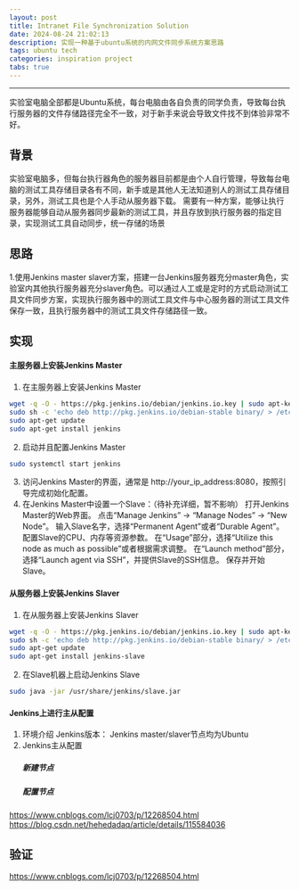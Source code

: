 ```yaml
---
layout: post
title: Intranet File Synchronization Solution
date: 2024-08-24 21:02:13
description: 实现一种基于ubuntu系统的内网文件同步系统方案思路
tags: ubuntu tech
categories: inspiration project
tabs: true
--- 
```

---

实验室电脑全部都是Ubuntu系统，每台电脑由各自负责的同学负责，导致每台执行服务器的文件存储路径完全不一致，对于新手来说会导致文件找不到体验非常不好。

## 背景
实验室电脑多，但每台执行器角色的服务器目前都是由个人自行管理，导致每台电脑的测试工具存储目录各有不同，新手或是其他人无法知道别人的测试工具存储目录，另外，测试工具也是个人手动从服务器下载。
需要有一种方案，能够让执行服务器能够自动从服务器同步最新的测试工具，并且存放到执行服务器的指定目录，实现测试工具自动同步，统一存储的场景

## 思路
1.使用Jenkins master slaver方案，搭建一台Jenkins服务器充分master角色，实验室内其他执行服务器充分slaver角色。可以通过人工或是定时的方式启动测试工具文件同步方案，实现执行服务器中的测试工具文件与中心服务器的测试工具文件保存一致，且执行服务器中的测试工具文件存储路径一致。
## 实现
#### 主服务器上安装Jenkins Master
1. 在主服务器上安装Jenkins Master
```bash
wget -q -O - https://pkg.jenkins.io/debian/jenkins.io.key | sudo apt-key add -
sudo sh -c 'echo deb http://pkg.jenkins.io/debian-stable binary/ > /etc/apt/sources.list.d/jenkins.list'
sudo apt-get update
sudo apt-get install jenkins
```

2. 启动并且配置Jenkins Master
```bash
sudo systemctl start jenkins
```
3. 访问Jenkins Master的界面，通常是 http://your_ip_address:8080，按照引导完成初始化配置。
4. 在Jenkins Master中设置一个Slave：（待补充详细，暂不影响）
打开Jenkins Master的Web界面。
点击“Manage Jenkins” -> “Manage Nodes” -> “New Node”。
输入Slave名字，选择“Permanent Agent”或者“Durable Agent”。
配置Slave的CPU、内存等资源参数。
在“Usage”部分，选择“Utilize this node as much as possible”或者根据需求调整。
在“Launch method”部分，选择“Launch agent via SSH”，并提供Slave的SSH信息。
保存并开始Slave。

#### 从服务器上安装Jenkins Slaver
1. 在从服务器上安装Jenkins Slaver
```bash
wget -q -O - https://pkg.jenkins.io/debian/jenkins.io.key | sudo apt-key add -
sudo sh -c 'echo deb http://pkg.jenkins.io/debian-stable binary/ > /etc/apt/sources.list.d/jenkins.list'
sudo apt-get update
sudo apt-get install jenkins-slave
```
2. 在Slave机器上启动Jenkins Slave
```bash
sudo java -jar /usr/share/jenkins/slave.jar
```

#### Jenkins上进行主从配置
1. 环境介绍
   Jenkins版本：
   Jenkins master/slaver节点均为Ubuntu
2. Jenkins主从配置
   ##### 新建节点
   ##### 配置节点
https://www.cnblogs.com/lcj0703/p/12268504.html
https://blog.csdn.net/hehedadaq/article/details/115584036
## 验证
https://www.cnblogs.com/lcj0703/p/12268504.html
